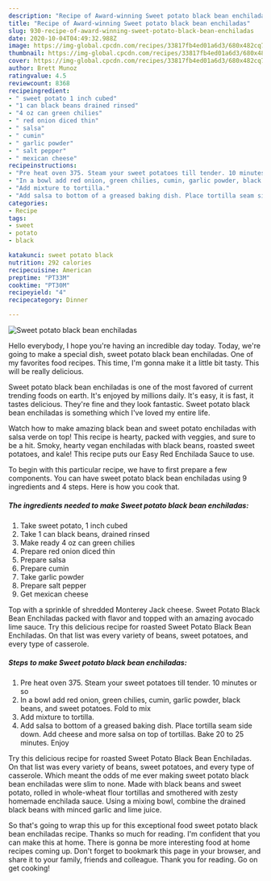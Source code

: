 ```yaml
---
description: "Recipe of Award-winning Sweet potato black bean enchiladas"
title: "Recipe of Award-winning Sweet potato black bean enchiladas"
slug: 930-recipe-of-award-winning-sweet-potato-black-bean-enchiladas
date: 2020-10-04T04:49:32.988Z
image: https://img-global.cpcdn.com/recipes/33817fb4ed01a6d3/680x482cq70/sweet-potato-black-bean-enchiladas-recipe-main-photo.jpg
thumbnail: https://img-global.cpcdn.com/recipes/33817fb4ed01a6d3/680x482cq70/sweet-potato-black-bean-enchiladas-recipe-main-photo.jpg
cover: https://img-global.cpcdn.com/recipes/33817fb4ed01a6d3/680x482cq70/sweet-potato-black-bean-enchiladas-recipe-main-photo.jpg
author: Brett Munoz
ratingvalue: 4.5
reviewcount: 8368
recipeingredient:
- " sweet potato 1 inch cubed"
- "1 can black beans drained rinsed"
- "4 oz can green chilies"
- " red onion diced thin"
- " salsa"
- " cumin"
- " garlic powder"
- " salt pepper"
- " mexican cheese"
recipeinstructions:
- "Pre heat oven 375. Steam your sweet potatoes till tender. 10 minutes or so"
- "In a bowl add red onion, green chilies, cumin, garlic powder, black beans, and sweet potatoes. Fold to mix"
- "Add mixture to tortilla."
- "Add salsa to bottom of a greased baking dish. Place tortilla seam side down. Add cheese and more salsa on top of tortillas. Bake 20 to 25 minutes. Enjoy"
categories:
- Recipe
tags:
- sweet
- potato
- black

katakunci: sweet potato black 
nutrition: 292 calories
recipecuisine: American
preptime: "PT33M"
cooktime: "PT30M"
recipeyield: "4"
recipecategory: Dinner

---
```



![Sweet potato black bean enchiladas](https://img-global.cpcdn.com/recipes/33817fb4ed01a6d3/680x482cq70/sweet-potato-black-bean-enchiladas-recipe-main-photo.jpg)

Hello everybody, I hope you're having an incredible day today. Today, we're going to make a special dish, sweet potato black bean enchiladas. One of my favorites food recipes. This time, I'm gonna make it a little bit tasty. This will be really delicious.

Sweet potato black bean enchiladas is one of the most favored of current trending foods on earth. It's enjoyed by millions daily. It's easy, it is fast, it tastes delicious. They're fine and they look fantastic. Sweet potato black bean enchiladas is something which I've loved my entire life.

Watch how to make amazing black bean and sweet potato enchiladas with salsa verde on top! This recipe is hearty, packed with veggies, and sure to be a hit. Smoky, hearty vegan enchiladas with black beans, roasted sweet potatoes, and kale! This recipe puts our Easy Red Enchilada Sauce to use.


To begin with this particular recipe, we have to first prepare a few components. You can have sweet potato black bean enchiladas using 9 ingredients and 4 steps. Here is how you cook that.

<!--inarticleads1-->

##### The ingredients needed to make Sweet potato black bean enchiladas:

1. Take  sweet potato, 1 inch cubed
1. Take 1 can black beans, drained rinsed
1. Make ready 4 oz can green chilies
1. Prepare  red onion diced thin
1. Prepare  salsa
1. Prepare  cumin
1. Take  garlic powder
1. Prepare  salt pepper
1. Get  mexican cheese


Top with a sprinkle of shredded Monterey Jack cheese. Sweet Potato Black Bean Enchiladas packed with flavor and topped with an amazing avocado lime sauce. Try this delicious recipe for roasted Sweet Potato Black Bean Enchiladas. On that list was every variety of beans, sweet potatoes, and every type of casserole. 

<!--inarticleads2-->

##### Steps to make Sweet potato black bean enchiladas:

1. Pre heat oven 375. Steam your sweet potatoes till tender. 10 minutes or so
1. In a bowl add red onion, green chilies, cumin, garlic powder, black beans, and sweet potatoes. Fold to mix
1. Add mixture to tortilla.
1. Add salsa to bottom of a greased baking dish. Place tortilla seam side down. Add cheese and more salsa on top of tortillas. Bake 20 to 25 minutes. Enjoy


Try this delicious recipe for roasted Sweet Potato Black Bean Enchiladas. On that list was every variety of beans, sweet potatoes, and every type of casserole. Which meant the odds of me ever making sweet potato black bean enchiladas were slim to none. Made with black beans and sweet potato, rolled in whole-wheat flour tortillas and smothered with zesty homemade enchilada sauce. Using a mixing bowl, combine the drained black beans with minced garlic and lime juice. 

So that's going to wrap this up for this exceptional food sweet potato black bean enchiladas recipe. Thanks so much for reading. I'm confident that you can make this at home. There is gonna be more interesting food at home recipes coming up. Don't forget to bookmark this page in your browser, and share it to your family, friends and colleague. Thank you for reading. Go on get cooking!

